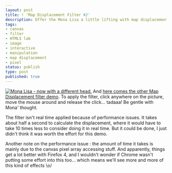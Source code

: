```yaml
---
layout: post
title: ! 'Map Displacement Filter #2'
description: Offer the Mona Lisa a little lifting with map displacement filters.
tags:
- canvas
- filter
- HTML5 lab
- image
- interactive
- manipulation
- map displacement
- pixel
status: publish
type: post
published: true
---
```

[![Mona Lisa - now with a different head.](http://yannick-lohse.fr/wp-content/uploads/2010/07/mon-242x300.png)](http://yannick-lohse.fr/2010/07/map-displacement-2/)
And [here comes the other Map Displacement filter demo](http://code.yannick-lohse.fr/mapdisplacement/bitmap3.php "Map Displacing Mona Lisa"). To apply the filter, click anywhere on the picture, move the mouse around and release the click… tadaaa! Be gentle with Mona' thought.

The filter isn't real time applied because of performance issues. It takes about half a second to calculate the displacement, where it would have to take 10 times less to consider doing it in real time. But it could be done, I just didn't think it was worth the effort for this demo.

Another note on the performance issue : the amount of time it takes is mainly due to the canvas pixel array accessing stuff. And apparently, things get a lot better with Firefox 4, and I wouldn't wonder if Chrome wasn't putting some effort into this too… which means we'll see more and more of this kind of effects \o/